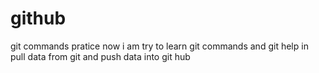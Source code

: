 # github
git commands pratice
now i am try  to learn git commands
and git help in pull data from git
and push data into git hub
